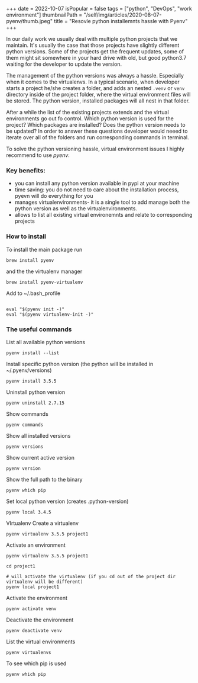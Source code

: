 +++
date = 2022-10-07
isPopular = false
tags = ["python", "DevOps", "work environment"]
thumbnailPath = "/self/img/articles/2020-08-07-pyenv/thumb.jpeg" 
title = "Resovle python installemnts hassle with Pyenv"
+++

In our daily work we usually deal with multiple python projects that we maintain.
It's usually the case that those projects have slightly different python versions.
Some of the projects get the frequent updates, some of them might sit somewhere in 
your hard drive with old, but good python3.7 waiting for the developer to update the version. 

The management of the python versions was always a hassle. 
Especially when it comes to the virtualenvs.
In a typical scenario, when developer starts a project he/she creates a folder, and adds
an nested `.venv` or `venv` directory inside of the project folder, where the virtual
environment files will be stored. The python version, installed packages will all nest
in that folder.

After a while the list of the existing projects extends and the virtual environments go
out fo control. Which python version is used for the project? 
Which packages are installed? Does the python version needs to be updated?
In order to answer these questions developer would neeed to iterate over all of the folders
and run corresponding commands in terminal.

To solve the python versioning hassle, virtual environment issues I highly recommend to
use *pyenv*.

### Key benefits: 
- you can install any python version available in pypi at your machine
- time saving: you do not need to care about the installation process, pyevn will do everything for you
- manages virtualenvironments- it is a single tool to add manage both the python version
as well as the virtualenvironments.
- allows to list all existing virtual environemnts and relate to corresponding projects

### How to install
To install the main package run
```shell
brew install pyenv
```
and the the virtualenv manager
```shell
brew install pyenv-virtualenv
```

Add to ~/.bash_profile 
```shell

eval "$(pyenv init -)"
eval "$(pyenv virtualenv-init -)"
```

### The useful commands
List all available python versions
```shell
pyenv install --list
```

Install specific python version (the python will be installed in ~/.pyenv/versions)
```shell
pyenv install 3.5.5
```

Uninstall python version
```shell
pyenv uninstall 2.7.15
```

Show commands
```shell
pyenv commands
```

Show all installed versions
```shell
pyenv versions
```

Show current active version
```shell
pyenv version
```


Show the full path to the binary
```shell
pyenv which pip
```


Set local python version (creates .python-version)
```shell
pyenv local 3.4.5
```

VIrtualenv
Create a virtualenv
```shell
pyenv virtualenv 3.5.5 project1
```

Activate an environment 
```shell
pyenv virtualenv 3.5.5 project1

cd project1

# will activate the virtualenv (if you cd out of the project dir virtualenv will be different)
pyenv local project1
```

Activate the environment
```shell
pyenv activate venv
```
Deactivate the environment
```shell
pyenv deactivate venv
```

List the virtual environments
```shell
pyenv virtualenvs
```

To see which pip is used
```shell
pyenv which pip
```









